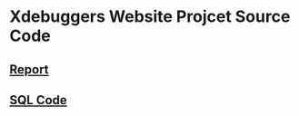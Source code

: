 # Xdebuggers Website Projcet Source Code

## [Report](https://github.com/xdebuggers/Xdebuggers/blob/master/RAPOR.pdf)

## [SQL Code](https://github.com/xdebuggers/Xdebuggers/blob/master/xdebuggers.sql)
